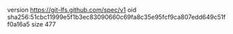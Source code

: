 version https://git-lfs.github.com/spec/v1
oid sha256:51cbc11999e5f1b3ec83090660c69fa8c35e95fcf9ca807edd649c51ff0a16a5
size 477
